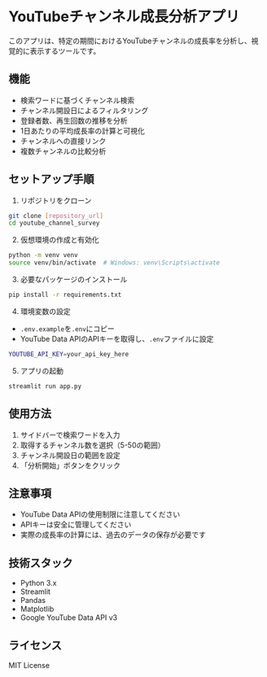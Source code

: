 # YouTubeチャンネル成長分析アプリ

このアプリは、特定の期間におけるYouTubeチャンネルの成長率を分析し、視覚的に表示するツールです。

## 機能

- 検索ワードに基づくチャンネル検索
- チャンネル開設日によるフィルタリング
- 登録者数、再生回数の推移を分析
- 1日あたりの平均成長率の計算と可視化
- チャンネルへの直接リンク
- 複数チャンネルの比較分析

## セットアップ手順

1. リポジトリをクローン
```bash
git clone [repository_url]
cd youtube_channel_survey
```

2. 仮想環境の作成と有効化
```bash
python -m venv venv
source venv/bin/activate  # Windows: venv\Scripts\activate
```

3. 必要なパッケージのインストール
```bash
pip install -r requirements.txt
```

4. 環境変数の設定
- `.env.example`を`.env`にコピー
- YouTube Data APIのAPIキーを取得し、`.env`ファイルに設定
```bash
YOUTUBE_API_KEY=your_api_key_here
```

5. アプリの起動
```bash
streamlit run app.py
```

## 使用方法

1. サイドバーで検索ワードを入力
2. 取得するチャンネル数を選択（5-50の範囲）
3. チャンネル開設日の範囲を設定
4. 「分析開始」ボタンをクリック

## 注意事項

- YouTube Data APIの使用制限に注意してください
- APIキーは安全に管理してください
- 実際の成長率の計算には、過去のデータの保存が必要です

## 技術スタック

- Python 3.x
- Streamlit
- Pandas
- Matplotlib
- Google YouTube Data API v3

## ライセンス

MIT License 